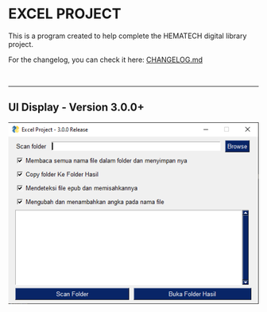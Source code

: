 # EXCEL PROJECT

This is a program created to help complete the HEMATECH digital library project.

For the changelog, you can check it here: [CHANGELOG.md](https://github.com/AerellDev/Excel-Project/blob/master/CHANGELOG.md)

<br/>

----------------------------------------------------------------------
## UI Display - Version 3.0.0+
![](https://raw.githubusercontent.com/AerellDev/Excel-Project/master/images/gui1.PNG)
